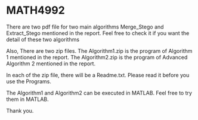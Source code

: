 # MATH4992

There are two pdf file for two main algorithms Merge_Stego and Extract_Stego mentioned in the report. 
Feel free to check it if you want the detail of these two algorithms

Also,
There are two zip files. 
The Algorithm1.zip is the program of Algorithm 1 mentioned in the report.
The Algorithm2.zip is the program of Advanced Algorithm 2 mentioned in the report.

In each of the zip file, there will be a Readme.txt. Please read it before you use the Programs.

The Algorithm1 and Algorithm2 can be executed in MATLAB. Feel free to try them in MATLAB.

Thank you.
